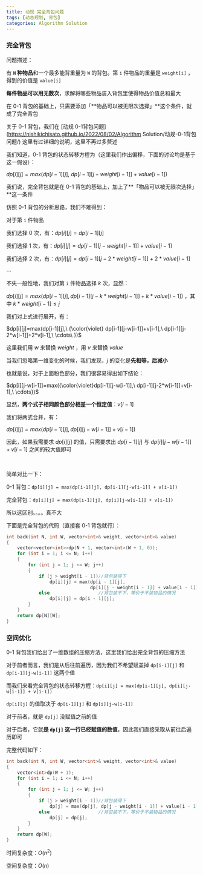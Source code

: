 ```yaml
---
title: 动规 完全背包问题
tags: [动态规划, 背包]
categories: Algorithm Solution
---
```


### 完全背包

问题描述：

有 **`N` 种物品**和一个最多能背重量为 `W` 的背包。第 `i` 件物品的重量是 `weight[i]` ，得到的价值是 `value[i]`

**每件物品可以用无数次**，求解将哪些物品装入背包里使得物品价值总和最大



在 0-1 背包的基础上，只需要添加「**物品可以被无限次选择」**这个条件，就成了完全背包

关于 0-1 背包，我们在 [动规 0-1背包问题](https://nishikichisato.github.io/2022/08/02/Algorithm Solution/动规-0-1背包问题/) 这里有过详细的说明，这里不再过多赘述

我们知道，0-1 背包的状态转移方程为（这里我们作出偏移，下面的讨论均是基于这一假设）：

$dp[i][j] = max(dp[i-1][j],\ dp[i-1][j-weight[i-1]]+value[i-1])$ 

我们说，完全背包就是在 0-1 背包的基础上，加上了**「物品可以被无限次选择」**这一条件

仿照 0-1 背包的分析思路，我们不难得到：

对于第 `i` 件物品

我们选择 0 次，有：$dp[i][j] = dp[i-1][j]$

我们选择 1 次，有：$dp[i][j]=dp[i-1][j-weight[i-1]]+value[i-1]$ 

我们选择 2 次，有：$dp[i][j]=dp[i-1][j-2*weight[i-1]]+2*value[i-1]$ 

$\cdots$

不失一般性地，我们对第 `i` 件物品选择 $k$ 次，显然：

$dp[i][j]=max(dp[i-1][j],dp[i-1][j-k*weight[i-1]]+k*value[i-1])$ ，其中 $k*weight[i-1]\le j$

我们对上式进行展开，有：

$dp[i][j]=max(dp[i-1][j],\ {\color{violet} dp[i-1][j-w[i-1]]+v[i-1],\ dp[i-1][j-2*w[i-1]]+2*v[i-1],\ \cdots\  })$ 

这里我们用 $w$ 来替换 $weight$ ，用 $v$ 来替换 $value$ 

当我们忽略第一维变化的时候，我们发现，$j$ 的变化是**先相等，后减小**

也就是说，对于上面粉色部分，我们很容易得出如下结论：

$dp[i][j-w[i-1]]=max({\color{violet}dp[i-1][j-w[i-1]],\ dp[i-1][j-2*w[i-1]]+v[i-1],\ \cdots})$  

显然，**两个式子相同颜色部分相差一个恒定值**：$v[i-1]$ 

我们将两式合并，有：

$dp[i][j] = max(dp[i-1][j],dp[i][j-w[i-1]]+v[i-1])$ 

因此，如果我需要求 $dp[i][j]$ 的值，只需要求出 $dp[i-1][j]$ 与 $dp[i][j-w[i-1]]+v[i-1]$ 之间的较大值即可

​	 

简单对比一下：

0-1 背包：`dp[i][j] = max(dp[i-1][j], dp[i-1][j-w[i-1]] + v[i-1])` 

完全背包：`dp[i][j] = max(dp[i-1][j], dp[i][j-w[i-1]] + v[i-1])` 

所以这区别。。。。真不大

下面是完全背包的代码（直接套 0-1 背包就行）：

```cpp
int back(int N, int W, vector<int>& weight, vector<int>& value)
{
    vector<vector<int>>dp(N + 1, vector<int>(W + 1, 0));
    for (int i = 1; i <= N; i++)
    {
        for (int j = 1; j <= W; j++)
        {
            if (j > weight[i - 1])//背包装得下
                dp[i][j] = max(dp[i - 1][j], 
                               dp[i][j - weight[i - 1]] + value[i - 1]);
        	else                  //背包装不下，等价于不装物品的情况
                dp[i][j] = dp[i - 1][j];
        }
    }
    return dp[N][W];
}
```



### 空间优化

0-1 背包我们给出了一维数组的压缩方法，这里我们给出完全背包的压缩方法

对于前者而言，我们是从后往前遍历，因为我们不希望赋盖掉 `dp[i-1][j]` 和 `dp[i-1][j-w[i-1]]` 这两个值

而我们来看完全背包的状态转移方程：`dp[i][j] = max(dp[i-1][j], dp[i][j-w[i-1]] + v[i-1])` 

`dp[i][j]` 的值取决于 `dp[i-1][j]` 和 `dp[i][j-w[i-1]]`

对于前者，就是 `dp[j]` 没赋值之前的值

对于后者，它就**是 `dp[j]` 这一行已经赋值的数值**，因此我们直接采取从前往后遍历即可

完整代码如下：

```cpp
int back(int N, int W, vector<int>& weight, vector<int>& value)
{
    vector<int>dp(W + 1);
    for (int i = 1; i <= N; i++)
    {
        for (int j = 1; j <= W; j++)
        {
            if (j > weight[i - 1])//背包装得下
                dp[j] = max(dp[j], dp[j - weight[i - 1]] + value[i - 1]);
        	else                  //背包装不下，等价于不装物品的情况
                dp[j] = dp[j];
        }
    }
    return dp[W];
}
```

时间复杂度：$O(n^2)$ 

空间复杂度：$O(n)$ 